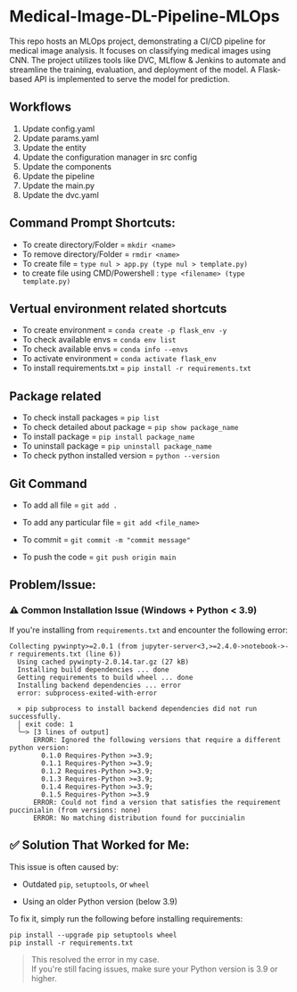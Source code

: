 # Medical-Image-DL-Pipeline-MLOps
This repo hosts an MLOps project, demonstrating a CI/CD pipeline for medical image analysis. It focuses on classifying medical images using CNN. The project utilizes tools like DVC, MLflow &amp; Jenkins to automate and streamline the training, evaluation, and deployment of the model. A Flask-based API is implemented to serve the model for prediction.


## Workflows

1. Update config.yaml
2. Update params.yaml
3. Update the entity
4. Update the configuration manager in src config
5. Update the components
6. Update the pipeline
7. Update the main.py
8. Update the dvc.yaml




























## Command Prompt Shortcuts:

- To create directory/Folder = `mkdir <name>`
- To remove directory/Folder = `rmdir <name>`
- To create file = `type nul > app.py (type nul > template.py)`
- to create file using CMD/Powershell : `type <filename> (type template.py)`

## Vertual environment related shortcuts

- To create environment = `conda create -p flask_env -y`
- To check available envs = `conda env list`
- To check available envs = `conda info --envs`
- To activate environment = `conda activate flask_env`
- To install requirements.txt = `pip install -r requirements.txt`

##  Package related 

- To check install packages = `pip list`
- To check detailed about package = `pip show package_name`
- To install package = `pip install package_name`
- To uninstall package = `pip uninstall package_name`
- To check python installed version = `python --version`

## Git Command

- To add all file = `git add .`

- To add any particular file = `git add <file_name>`

- To commit = `git commit -m "commit message"`

- To push the code = `git push origin main`






## Problem/Issue:

### ⚠️ Common Installation Issue (Windows + Python < 3.9)

If you're installing from `requirements.txt` and encounter the following error:

```
Collecting pywinpty>=2.0.1 (from jupyter-server<3,>=2.4.0->notebook->-r requirements.txt (line 6))
  Using cached pywinpty-2.0.14.tar.gz (27 kB)
  Installing build dependencies ... done
  Getting requirements to build wheel ... done
  Installing backend dependencies ... error
  error: subprocess-exited-with-error

  × pip subprocess to install backend dependencies did not run successfully.
  │ exit code: 1
  ╰─> [3 lines of output]
      ERROR: Ignored the following versions that require a different python version: 
        0.1.0 Requires-Python >=3.9; 
        0.1.1 Requires-Python >=3.9; 
        0.1.2 Requires-Python >=3.9; 
        0.1.3 Requires-Python >=3.9; 
        0.1.4 Requires-Python >=3.9; 
        0.1.5 Requires-Python >=3.9
      ERROR: Could not find a version that satisfies the requirement puccinialin (from versions: none)
      ERROR: No matching distribution found for puccinialin
```

## ✅ Solution That Worked for Me:

This issue is often caused by:

- Outdated `pip`, `setuptools`, or `wheel`

- Using an older Python version (below 3.9)

To fix it, simply run the following before installing requirements:

```CMD
pip install --upgrade pip setuptools wheel
pip install -r requirements.txt
```

> This resolved the error in my case.<br>
> If you're still facing issues, make sure your Python version is 3.9 or higher.